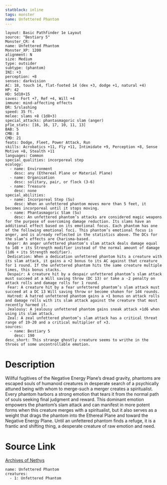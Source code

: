 ```yaml
---
statblock: inline
tags: monster
name: Unfettered Phantom
---
```

```statblock
layout: Basic Pathfinder 1e Layout
source: "Bestiary 5"
Monster_CR: 4
name: Unfettered Phantom
Monster_XP: 1200
alignment: N
size: Medium
type: outsider
subtype: (phantom)
INI: +3
perception: +8
senses: darkvision
AC: 18, touch 14, flat-footed 14 (dex +3, dodge +1, natural +4)
HP: 42
HD: 5d10+15
saves: Fort +7, Ref +4, Will +4
immune: mind-affecting effects
DR: 5/slashing
speed: 35 ft.
melee: slams +8 (1d8+3)
special_attacks: phantasmagoric slam (anger)
pf1e_stats: [16, 16, 17, 10, 11, 13]
BAB: 5
CMB: 8
CMD: 21
feats: Dodge, Fleet, Power Attack, Run
skills: Acrobatics +11, Fly +11, Intimidate +9, Perception +8, Sense Motive +8, Stealth +11
languages: Common
special_qualities: incorporeal step
ecology:
  - name: Environment
    desc: any (Ethereal Plane or Material Plane)
  - name: Organisation
    desc: solitary, pair, or flock (3-6)
  - name: Treasure
    desc: none
special_abilities:
  - name: Incorporeal Step (Su)
    desc: When an unfettered phantom moves more than 5 feet, it becomes incorporeal until it stops moving.
  - name: Phantasmagoric Slam (Su)
    desc: An unfettered phantom’s attacks are considered magic weapons for the purpose of overcoming damage reduction. Its slams have an additional effect based on its emotional focus. Each phantom has one of the following emotional foci. This phantom’s emotional focus is anger, and is already reflected in the statistics above. The DCs for the slam’s effects are Charisma-based.
 Anger: An anger unfettered phantom’s slam attack deals damage equal to 1d8 + its Strength modifier instead of the normal amount of damage (1d6 + its Strength modifier).
 Dedication: When a dedication unfettered phantom hits a creature with its slam attack, it gains a +2 bonus to its AC against that creature for 1 round. If the unfettered phantom hits the same creature multiple times, this bonus stacks.
 Despair: A creature hit by a despair unfettered phantom’s slam attack must succeed at a Will saving throw (DC 13) or take a -2 penalty on attack rolls and damage rolls for 1 round.
 Fear: A creature hit by a fear unfettered phantom’s slam attack must succeed at a DC 13 Will saving throw or become shaken for 1d4 rounds.
 Hatred: A hatred unfettered phantom gains a +1 bonus on attack rolls and damage rolls with its slam attack against the creature that most recently harmed it.
 Jealousy: A jealousy unfettered phantom gains sneak attack +1d6 when using its slam attack.
 Zeal: A zeal unfettered phantom’s slam attack has a critical threat range of 19-20 and a critical multiplier of ×3.
sources:
  - name: Bestiary 5
    desc: 190
desc_short: This strange ghostly creature seems to writhe in the throes of some uncontrollable emotion.
```
# Description
Willful fugitives of the Negative Energy Plane’s dread gravity, phantoms are escaped souls of humanoid creatures in desperate search of a psychically attuned being with whom to merge-such a merger creates a spiritualist. Every phantom harbors a strong emotion that tears it from the normal path of souls seeking final judgment and reward. This dominant emotion empowers the phantom’s slam attack and can manifest in more potent forms when this creature merges with a spiritualist, but it also serves as a weight that drags the phantom into the Ethereal Plane and toward the Negative Energy Plane. Until an unfettered phantom finds a refuge, it is a frantic and shifting thing, a desperate creature of raw emotion and need.
# Source Link
[Archives of Nethys](https://aonprd.com/MonsterDisplay.aspx?ItemName=Unfettered%20Phantom)
```encounter-table
name: Unfettered Phantom
creatures:
  - 1: Unfettered Phantom
```
